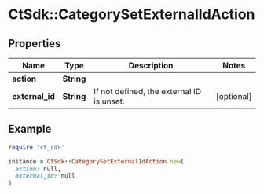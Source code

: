# CtSdk::CategorySetExternalIdAction

## Properties

| Name | Type | Description | Notes |
| ---- | ---- | ----------- | ----- |
| **action** | **String** |  |  |
| **external_id** | **String** | If not defined, the external ID is unset. | [optional] |

## Example

```ruby
require 'ct_sdk'

instance = CtSdk::CategorySetExternalIdAction.new(
  action: null,
  external_id: null
)
```

